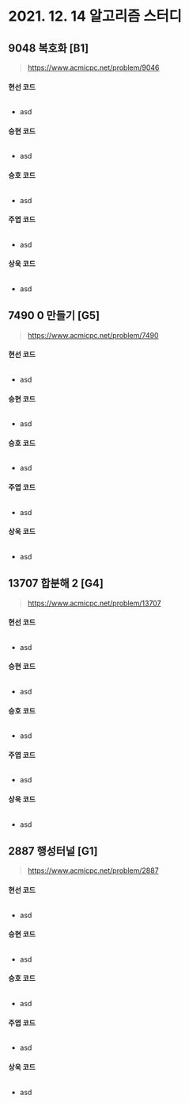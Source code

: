 # 2021. 12. 14 알고리즘 스터디

## 9048 복호화 [B1]

> https://www.acmicpc.net/problem/9046 

#### 현선 코드

```python
```

- asd

#### 승현 코드

```python

```

- asd

#### 승호 코드

```python

```

- asd

#### 주엽 코드

```python

```

- asd

#### 상욱 코드

```python

```

- asd



## 7490 0 만들기 [G5]

> https://www.acmicpc.net/problem/7490 

#### 현선 코드

```python

```

- asd

#### 승현 코드

```python

```

- asd

#### 승호 코드

```python

```

- asd

#### 주엽 코드

```python

```

- asd

#### 상욱 코드

```python

```

- asd



## 13707 합분해 2 [G4]

> https://www.acmicpc.net/problem/13707 

#### 현선 코드

```python

```

- asd

#### 승현 코드

```python

```

- asd

#### 승호 코드

```python

```

- asd

#### 주엽 코드

```python

```

- asd

#### 상욱 코드

```python

```

- asd



## 2887 행성터널 [G1]

>  https://www.acmicpc.net/problem/2887

#### 현선 코드

```python

```

- asd

#### 승현 코드

```python

```

- asd

#### 승호 코드

```python

```

- asd

#### 주엽 코드

```python

```

- asd

#### 상욱 코드

```python

```

- asd

